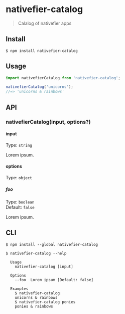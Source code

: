 # nativefier-catalog

> Calalog of nativefier apps

## Install

```
$ npm install nativefier-catalog
```

## Usage

```js
import nativefierCatalog from 'nativefier-catalog';

nativefierCatalog('unicorns');
//=> 'unicorns & rainbows'
```

## API

### nativefierCatalog(input, options?)

#### input

Type: `string`

Lorem ipsum.

#### options

Type: `object`

##### foo

Type: `boolean`\
Default: `false`

Lorem ipsum.

## CLI

```
$ npm install --global nativefier-catalog
```

```
$ nativefier-catalog --help

  Usage
    nativefier-catalog [input]

  Options
    --foo  Lorem ipsum [Default: false]

  Examples
    $ nativefier-catalog
    unicorns & rainbows
    $ nativefier-catalog ponies
    ponies & rainbows
```
